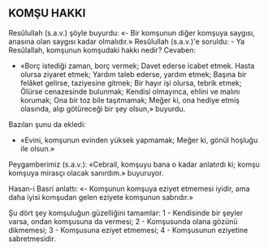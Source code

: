 ## KOMŞU HAKKI

Resûlullah (s.a.v.) şöyle buyurdu: «- Bir komşunun diğer komşuya saygısı, anasına olan saygısı kadar olmalıdır.» Resûlullah (s.a.v.)'e soruldu: - Ya Resûlallah, komşunun komşu­daki hakkı nedir? Cevaben:

- «Borç istediği zaman, borç vermek; Da­vet ederse icabet etmek. Hasta olursa ziyaret etmek; Yardım taleb ederse, yardım etmek; Başına bir felâket gelirse, taziyesine gitmek; Bir hayır işi olursa, tebrik etmek; Ölürse ce­nazesinde bulunmak; Kendisi olmayınca, eh­lini ve malını korumak; Ona bir toz bile ta­şıtmamak; Meğer ki, ona hediye etmiş olasında, alıp götüreceği bir şey olsun,» buyurdu.

Bazıları şunu da ekledi:

- «Evini, komşunun evinden yüksek yap­mamak; Meğer ki, gönül hoşluğu ile olsun.»

Peygamberimiz (s.a.v.): «Cebrail, komşuyu bana o kadar anlatırdı ki; komşu komşuya mirasçı olacak sanırdım.» buyuruyor.

Hasan-i Basri anlattı: «- Komşunun kom­şuya eziyet etmemesi iyidir, ama daha iyisi komşudan gelen eziyete komşunun sabrıdır.»

Şu dört şey komşuluğun güzelliğini ta­mamlar: 1 - Kendisinde bir şeyler varsa, on­dan komşusuna da vermesi; 2 - Komşusun­da olana gözünü dikmemesi; 3 - Komşusu­na eziyet etmemesi; 4 - Komşusunun eziye­tine sabretmesidir.
